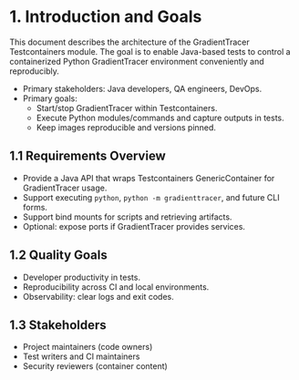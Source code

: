 # 1. Introduction and Goals

This document describes the architecture of the GradientTracer Testcontainers module. The goal is to enable Java-based tests to control a containerized Python GradientTracer environment conveniently and reproducibly.

- Primary stakeholders: Java developers, QA engineers, DevOps.
- Primary goals:
  - Start/stop GradientTracer within Testcontainers.
  - Execute Python modules/commands and capture outputs in tests.
  - Keep images reproducible and versions pinned.

## 1.1 Requirements Overview
- Provide a Java API that wraps Testcontainers GenericContainer for GradientTracer usage.
- Support executing `python`, `python -m gradienttracer`, and future CLI forms.
- Support bind mounts for scripts and retrieving artifacts.
- Optional: expose ports if GradientTracer provides services.

## 1.2 Quality Goals
- Developer productivity in tests.
- Reproducibility across CI and local environments.
- Observability: clear logs and exit codes.

## 1.3 Stakeholders
- Project maintainers (code owners)
- Test writers and CI maintainers
- Security reviewers (container content)
